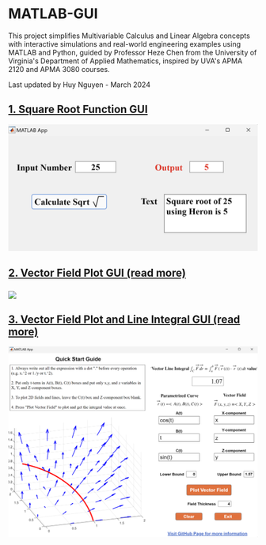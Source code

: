 # MATLAB-GUI

This project simplifies Multivariable Calculus and Linear Algebra concepts with interactive simulations and real-world engineering examples using MATLAB and Python, guided by Professor Heze Chen from the University of Virginia's Department of Applied Mathematics, inspired by UVA's APMA 2120 and APMA 3080 courses.

Last updated by Huy Nguyen - March 2024

## [1. Square Root Function GUI](./square_root_function/)

[<img src="square_root_function/demo/sqrt_demo_1.png" width="600"/>](./square_root_function/)

## [2. Vector Field Plot GUI (read more)](./vector_field_plot/)

[<img align="middle" src="https://github.com/Ai4Math/MATLAB-GUI/assets/114793725/1a664f2f-7337-4585-86d0-f0de98aaad34" width="600"/>](./vector_field_plot/)

## [3. Vector Field Plot and Line Integral GUI (read more)](./line_integral/)

[<img src="line_integral/demo/vector_field_line_integral_3d.png" width="800"/>](./line_integral/)
